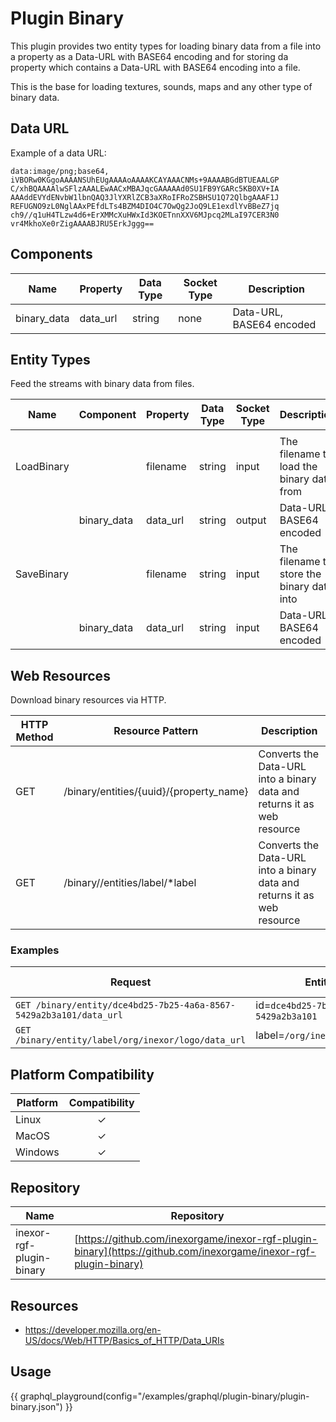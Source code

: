 # Plugin Binary

This plugin provides two entity types for loading binary data from a file into a property as
a Data-URL with BASE64 encoding and for storing da property which contains a Data-URL with
BASE64 encoding into a file.

This is the base for loading textures, sounds, maps and any other type of binary data.

## Data URL

Example of a data URL:

```
data:image/png;base64,
iVBORw0KGgoAAAANSUhEUgAAAAoAAAAKCAYAAACNMs+9AAAABGdBTUEAALGP
C/xhBQAAAAlwSFlzAAALEwAACxMBAJqcGAAAAAd0SU1FB9YGARc5KB0XV+IA
AAAddEVYdENvbW1lbnQAQ3JlYXRlZCB3aXRoIFRoZSBHSU1Q72QlbgAAAF1J
REFUGNO9zL0NglAAxPEfdLTs4BZM4DIO4C7OwQg2JoQ9LE1exdlYvBBeZ7jq
ch9//q1uH4TLzw4d6+ErXMMcXuHWxId3KOETnnXXV6MJpcq2MLaI97CER3N0
vr4MkhoXe0rZigAAAABJRU5ErkJggg==
```

## Components

| Name        | Property | Data Type | Socket Type | Description                                |
|-------------|----------|-----------|-------------|--------------------------------------------|
| binary_data | data_url | string    | none        | Data-URL, BASE64 encoded                   |

## Entity Types

Feed the streams with binary data from files.

| Name       | Component   | Property | Data Type | Socket Type | Description                                |
|------------|-------------|----------|-----------|-------------|--------------------------------------------|
|            |             |          |           |             |                                            |
| LoadBinary |             | filename | string    | input       | The filename to load the binary data from  |
|            | binary_data | data_url | string    | output      | Data-URL, BASE64 encoded                   |
| SaveBinary |             | filename | string    | input       | The filename to store the binary data into |
|            | binary_data | data_url | string    | input       | Data-URL, BASE64 encoded                   |

## Web Resources

Download binary resources via HTTP.

| HTTP Method | Resource Pattern                        | Description                                                              |
|-------------|-----------------------------------------|--------------------------------------------------------------------------|
| GET         | /binary/entities/{uuid}/{property_name} | Converts the Data-URL into a binary data and returns it as web resource  |
| GET         | /binary//entities/label/*label          | Converts the Data-URL into a binary data and returns it as web resource  |


### Examples

| Request                                                            | Entity Instance                           | Property Name |
|--------------------------------------------------------------------|-------------------------------------------|---------------|
| `GET /binary/entity/dce4bd25-7b25-4a6a-8567-5429a2b3a101/data_url` | id=`dce4bd25-7b25-4a6a-8567-5429a2b3a101` | `data_url`    |
| `GET /binary/entity/label/org/inexor/logo/data_url`                | label=`/org/inexor/logo/{:property}`      | `data_url`    |

## Platform Compatibility

| Platform | Compatibility |
|----------|:-------------:|
| Linux    |       ✓       |
| MacOS    |       ✓       |
| Windows  |       ✓       |

## Repository

| Name                     | Repository                                                                                                       |
|--------------------------|------------------------------------------------------------------------------------------------------------------|
| inexor-rgf-plugin-binary | [https://github.com/inexorgame/inexor-rgf-plugin-binary](https://github.com/inexorgame/inexor-rgf-plugin-binary) |

## Resources

* https://developer.mozilla.org/en-US/docs/Web/HTTP/Basics_of_HTTP/Data_URIs

## Usage

{{ graphql_playground(config="/examples/graphql/plugin-binary/plugin-binary.json") }}
